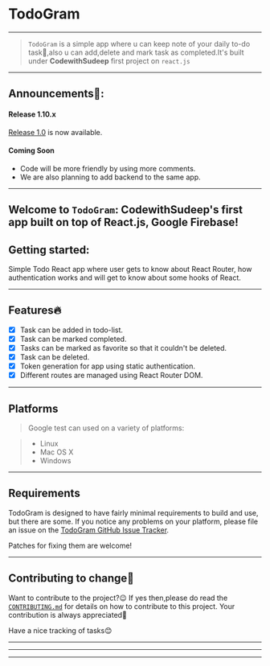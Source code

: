 # TodoGram
<hr />

>`TodoGram` is a simple app where u can keep note of your daily to-do task📅,also u can add,delete and mark 
task as completed.It's built under **CodewithSudeep** first project on `react.js`

<hr/>

## Announcements📣:

#### Release 1.10.x

[Release 1.0](https://github.com/CodewithSudeep/TodoGram/releases/tag/v1.0)
is now available.

#### Coming Soon

*   Code will be more friendly by using more comments.
*   We are also planning to add backend to the same app.
<hr/>

## Welcome to `TodoGram`: CodewithSudeep's first app built on top of React.js, Google Firebase!

## Getting started:

Simple Todo React app where user gets to know about React Router, how authentication works and will get to know about some hooks of React.

<hr />

## Features🔥
- [x]  Task can be added in todo-list.
- [x] Task can be marked completed.
- [x] Tasks can be marked as favorite so that it couldn't be deleted.
- [x] Task can be deleted.
- [x] Token generation for app using static authentication.
- [x] Different routes are managed using React Router DOM.
<hr />

## Platforms

>Google test can used on a variety of platforms:

>*   Linux
>*   Mac OS X
>*   Windows

<hr/>

## Requirements

TodoGram is designed to have fairly minimal requirements to build and use, but there are some. If you notice any problems on your
platform, please file an issue on the
[TodoGram GitHub Issue Tracker](https://github.com/CodewithSudeep/TodoGram/issues).

Patches for fixing them are welcome!

<hr/>

## Contributing to change🤝

Want to contribute to the project?😉 
If yes then,please do read the [`CONTRIBUTING.md`](CONTRIBUTING.md) for details on how to contribute to this project.
Your contribution is always appreciated👏

Have a nice tracking of tasks😊
<hr/>
<hr/>
<hr/>
